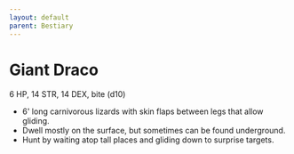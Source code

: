 ```yaml
---
layout: default
parent: Bestiary
---
```


# Giant Draco

6 HP, 14 STR, 14 DEX, bite (d10)

- 6' long carnivorous lizards with skin flaps between legs that allow gliding.
- Dwell mostly on the surface, but sometimes can be found underground.
- Hunt by waiting atop tall places and gliding down to surprise targets.
